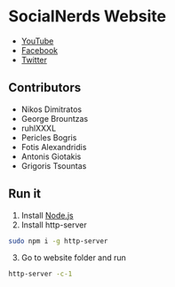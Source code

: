 # SocialNerds Website

* [YouTube](https://www.youtube.com/SocialNerdsGR)
* [Facebook](https://www.facebook.com/SocialNerdsGR)
* [Twitter](https://twitter.com/socialnerdsgr)

## Contributors
* Nikos Dimitratos
* George Brountzas
* ruhlXXXL 
* Pericles Bogris
* Fotis Alexandridis
* Antonis Giotakis
* Grigoris Tsountas



## Run it
1. Install [Node.js](https://nodejs.org/)
2. Install http-server
````bash
sudo npm i -g http-server
````
3. Go to website folder and run
````bash
http-server -c-1
````
